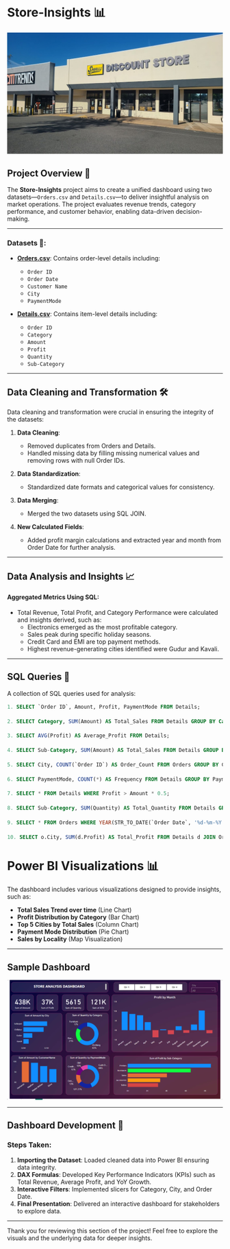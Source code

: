 # Store-Insights 📊

![Project Logo](https://github.com/sateeshVFX/Store-Analysis/blob/main/Retail-Store.jpeg)  <!-- Replace with a relevant image or logo URL -->

## Project Overview 🌟

The **Store-Insights** project aims to create a unified dashboard using two datasets—`Orders.csv` and `Details.csv`—to deliver insightful analysis on market operations. The project evaluates revenue trends, category performance, and customer behavior, enabling data-driven decision-making.

---

### Datasets 📂:
- **[Orders.csv](https://github.com/sateeshVFX/Store-Analysis/blob/main/Orders.csv)**: Contains order-level details including:
  - `Order ID`
  - `Order Date`
  - `Customer Name`
  - `City`
  - `PaymentMode`

- **[Details.csv](https://github.com/sateeshVFX/Store-Analysis/blob/main/Details.csv)**: Contains item-level details including:
  - `Order ID`
  - `Category`
  - `Amount`
  - `Profit`
  - `Quantity`
  - `Sub-Category`

---

## Data Cleaning and Transformation 🛠️

Data cleaning and transformation were crucial in ensuring the integrity of the datasets:

1. **Data Cleaning**:
   - Removed duplicates from Orders and Details.
   - Handled missing data by filling missing numerical values and removing rows with null Order IDs.

2. **Data Standardization**:
   - Standardized date formats and categorical values for consistency.

3. **Data Merging**:
   - Merged the two datasets using SQL JOIN.

4. **New Calculated Fields**:
   - Added profit margin calculations and extracted year and month from Order Date for further analysis.

---

## Data Analysis and Insights 📈

#### Aggregated Metrics Using SQL:
- Total Revenue, Total Profit, and Category Performance were calculated and insights derived, such as:
   - Electronics emerged as the most profitable category.
   - Sales peak during specific holiday seasons.
   - Credit Card and EMI are top payment methods.
   - Highest revenue-generating cities identified were Gudur and Kavali.

---

## SQL Queries 📝

A collection of SQL queries used for analysis:

```sql
1. SELECT `Order ID`, Amount, Profit, PaymentMode FROM Details;

2. SELECT Category, SUM(Amount) AS Total_Sales FROM Details GROUP BY Category;

3. SELECT AVG(Profit) AS Average_Profit FROM Details;

4. SELECT Sub-Category, SUM(Amount) AS Total_Sales FROM Details GROUP BY Sub-Category ORDER BY Total_Sales DESC LIMIT 5;

5. SELECT City, COUNT(`Order ID`) AS Order_Count FROM Orders GROUP BY City;

6. SELECT PaymentMode, COUNT(*) AS Frequency FROM Details GROUP BY PaymentMode ORDER BY Frequency DESC LIMIT 1;

7. SELECT * FROM Details WHERE Profit > Amount * 0.5;

8. SELECT Sub-Category, SUM(Quantity) AS Total_Quantity FROM Details GROUP BY Sub-Category;

9. SELECT * FROM Orders WHERE YEAR(STR_TO_DATE(`Order Date`, '%d-%m-%Y')) = 2018;

10. SELECT o.City, SUM(d.Profit) AS Total_Profit FROM Details d JOIN Orders o ON d.`Order ID` = o.`Order ID` GROUP BY o.City;
```

# Power BI Visualizations 📊

The dashboard includes various visualizations designed to provide insights, such as:

- **Total Sales Trend over time** (Line Chart)
- **Profit Distribution by Category** (Bar Chart)
- **Top 5 Cities by Total Sales** (Column Chart)
- **Payment Mode Distribution** (Pie Chart)
- **Sales by Locality** (Map Visualization)

---

## Sample Dashboard
![Dashboard Image](https://github.com/sateeshVFX/Store-Analysis/blob/main/dashboard.png)  <!-- Replace with a link to your actual dashboard image -->

---

## Dashboard Development 🚀

### Steps Taken:
1. **Importing the Dataset**: Loaded cleaned data into Power BI ensuring data integrity.
2. **DAX Formulas**: Developed Key Performance Indicators (KPIs) such as Total Revenue, Average Profit, and YoY Growth.
3. **Interactive Filters**: Implemented slicers for Category, City, and Order Date.
4. **Final Presentation**: Delivered an interactive dashboard for stakeholders to explore data.

---

Thank you for reviewing this section of the project! Feel free to explore the visuals and the underlying data for deeper insights.
